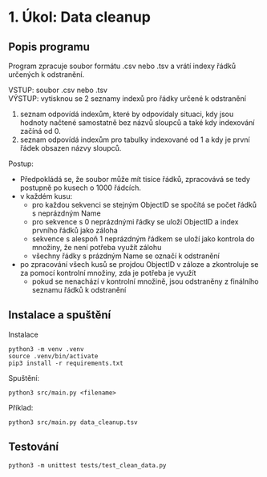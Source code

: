 # 1. Úkol: Data cleanup
## Popis programu
Program zpracuje soubor formátu .csv nebo .tsv a vrátí indexy řádků určených k odstranění.

VSTUP: soubor .csv nebo .tsv \
VÝSTUP: vytisknou se 2 seznamy indexů pro řádky určené k odstranění
1. seznam odpovídá indexům, které by odpovídaly situaci, kdy jsou hodnoty načtené samostatně bez názvů sloupců a také kdy indexování začíná od 0.
2. seznam odpovídá indexům pro tabulky indexované od 1 a kdy je první řádek obsazen názvy sloupců.

Postup:
- Předpokládá se, že soubor může mít tisíce řádků, zpracovává se tedy postupně po kusech o 1000 řádcích.
- v každém kusu:
    - pro každou sekvenci se stejným ObjectID se spočítá se počet řádků s neprázdným Name
    - pro sekvence s 0 neprázdnými řádky se uloží ObjectID a index prvního řádků jako záloha
    - sekvence s alespoň 1 neprázdným řádkem se uloží jako kontrola do množiny, že není potřeba využít zálohu
    - všechny řádky s prázdným Name se označí k odstranění
- po zpracování všech kusů se projdou ObjectID v záloze a zkontroluje se za pomocí kontrolní množiny, zda je potřeba je využít
    - pokud se nenachází v kontrolní množině, jsou odstraněny z finálního seznamu řádků k odstranění


## Instalace a spuštění
Instalace
```
python3 -m venv .venv
source .venv/bin/activate
pip3 install -r requirements.txt
```
Spuštění:
```
python3 src/main.py <filename>
```
Příklad:
```
python3 src/main.py data_cleanup.tsv
```
## Testování
```
python3 -m unittest tests/test_clean_data.py
```